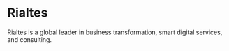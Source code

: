 # Rialtes
Rialtes is a global leader in business transformation, smart digital services, and consulting.
